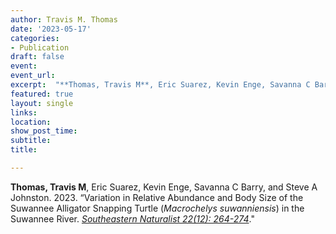 ```yaml
---
author: Travis M. Thomas
date: '2023-05-17'
categories:
- Publication
draft: false
event: 
event_url: 
excerpt:  "**Thomas, Travis M**, Eric Suarez, Kevin Enge, Savanna C Barry, and Steve A Johnston. 2023. “Variation in Relative Abundance and Body Size of the Suwannee Alligator Snapping Turtle (*Macrochelys suwanniensis*) in the Suwannee River. [*Southeastern Naturalist 22(12): 264-274*](https://doi.org/10.1656/058.022.0sp1216)."
featured: true
layout: single
links:
location: 
show_post_time: 
subtitle:   
title:

---
```


**Thomas, Travis M**, Eric Suarez, Kevin Enge, Savanna C Barry, and Steve A Johnston. 2023. “Variation in Relative Abundance and Body Size of the Suwannee Alligator Snapping Turtle (*Macrochelys suwanniensis*) in the Suwannee River. [*Southeastern Naturalist 22(12): 264-274*](https://doi.org/10.1656/058.022.0sp1216)."